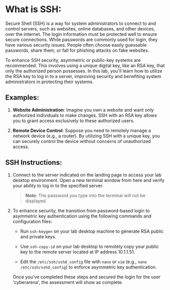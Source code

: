 # What is SSH:

Secure Shell (SSH) is a way for system administrators to connect to and control servers, such as websites, online databases, and other devices, over the internet. The login information must be protected well to ensure secure connections. While passwords are commonly used for login, they have various security issues. People often choose easily guessable passwords, share them, or fall for phishing attacks on fake websites.

To enhance SSH security, asymmetric or public-key systems are recommended. This involves using a unique digital key, like an RSA key, that only the authorized person possesses. In this lab, you'll learn how to utilize the RSA key to log in to a server, improving security and benefiting system administrators in protecting their systems.

## Examples:

1. **Website Administration**: Imagine you own a website and want only authorized individuals to make changes. SSH with an RSA key allows you to grant access exclusively to these authorized users.

2. **Remote Device Control**: Suppose you need to remotely manage a network device (e.g., a router). By utilizing SSH with a unique key, you can securely control the device without concerns of unauthorized access.

## SSH Instructions:

1. Connect to the server indicated on the landing page to access your lab desktop environment. Open a new terminal window from here and verify your ability to log in to the specified server.

   > **Note**: The password you type into the terminal will not be displayed.

2. To enhance security, the transition from password-based login to asymmetric key authentication using the following commands and configuration files:

   - Run `ssh-keygen` on your lab desktop machine to generate RSA public and private keys.

   - Use `ssh-copy-id` on your lab desktop to remotely copy your public key to the remote server located at IP address 10.1.1.51.

   - Edit the `/etc/ssh/sshd_config` file with `nano` or `vim` (e.g., `nano /etc/ssh/sshd_config`) to enforce asymmetric key authentication.

   Once you've completed these steps and secured the login for the user 'cyberarena', the assessment will show as complete.
